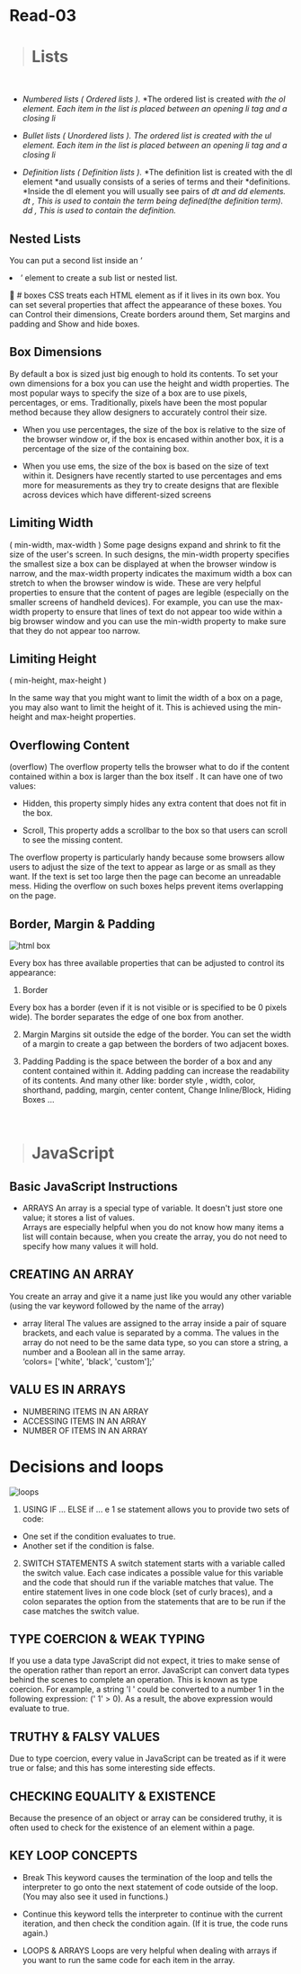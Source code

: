 # Read-03 

>	# Lists 

<br> 

-	 *Numbered lists ( Ordered lists ).*
                       *The ordered list is created *with the  ol element.*
                *Each item in the list is placed* *between an opening li tag and a* *closing li*
-	*Bullet lists ( Unordered lists ).*
        *The ordered list is created with the  ul* *element.*
                *Each item in the list is placed* *between an opening li tag and a* *closing li*


-	*Definition lists ( Definition lists ).*
*The definition list is created with the dl element *and usually consists of a series of terms and their *definitions.
*Inside the dl element you will usually see pairs of *dt and dd elements.
*dt ,  This is used to contain the term being defined*(the definition term).* 
*dd , This is used to contain the definition.*

##  Nested Lists 

You can put a second list inside an ‘<li>’ element to create a sub list or nested list. 


	# boxes 
 	  CSS treats each HTML element as if it lives in its own box. You can set several properties that affect the appearance of these boxes. You can Control their dimensions, Create borders around them, Set margins and padding and Show and hide boxes. 
## Box Dimensions 
By default a box is sized just big enough to hold its contents. To set your own dimensions for a box you can use the height and width properties. The most popular ways to specify the size of a box are to use pixels, percentages, or ems. Traditionally, pixels have been the most popular method because they allow designers to accurately control their size.
-	When you use percentages, the size of the box is relative to the size of the browser window or, if the box is encased within another box, it is a percentage of the size of the containing box.

-	When you use ems, the size of the box is based on the size of text within it. Designers have recently started to use percentages and ems more for measurements as they try to create designs that are flexible across devices which have different-sized screens

## Limiting Width
( min-width, max-width )
Some page designs expand and shrink to fit the size of the user's screen. In such designs, the min-width property specifies the smallest size a box can be displayed at when the browser window is narrow, and the max-width property indicates the maximum width a box can stretch to when the browser window is wide. 
These are very helpful properties to ensure that the content of pages are legible (especially on the smaller screens of handheld devices). For example, you can use the max-width property to ensure that lines of text do not appear too wide within a big browser window and you can use the min-width property to make sure that they do not appear too narrow. 

##  Limiting Height 
( min-height, max-height )

In the same way that you might want to limit the width of a box on a page, you may also want to limit the height of it. This is achieved using the min-height and max-height properties.

## Overflowing Content 
(overflow) 
The overflow property tells the browser what to do if the content contained within a box is larger than the box itself . It can have one of two values:
-	Hidden, this property simply hides any extra content that does not fit in the box.


-	 Scroll, This property adds a scrollbar to the box so that users can scroll to see the missing content.

The overflow property is particularly handy because some browsers allow users to adjust the size of the text to appear as large or as small as they want. If the text is set too large then the page can become an unreadable mess. Hiding the overflow on such boxes helps prevent items overlapping on the page.

##  Border, Margin & Padding 

![ html box](https://htmlcss.learn.uno/html-and-css/css-box-model/css-box-model-73a525.png)

Every box has three available properties that can be adjusted to control its appearance: 
1.	Border 

Every box has a border (even if it is not visible or is specified to be 0 pixels wide). The border separates the edge of one box from another. 

2.	Margin 
  	Margins sit outside the edge of the border. You can set the width of a margin to create a gap between the borders of two adjacent boxes. 

3.	Padding 
Padding is the space between the border of a box and any content contained within it. Adding padding can increase the readability of its contents. 
And many other like:  border style , width, color, shorthand, padding, margin, center content, Change Inline/Block, Hiding Boxes ... 

<br> 

>	 # JavaScript 

## Basic JavaScript Instructions 	
-	ARRAYS
 An array is a special type of variable. It doesn't just store one value; it stores a list of values.  
Arrays are especially helpful when you do not know how many items a list will contain because, when you create the array, you do not need to specify how many values it will hold.  
## CREATING AN ARRAY 
You create an array and give it a name just like you would any other variable (using the var keyword followed by the name of the array) 
-	array literal 
The values are assigned to the array inside a pair of square brackets, and each value is separated by a comma. The values in the array do not need to be the same data type, so you can store a string, a number and a Boolean all in the same array.   
‘colors= ['white', 
'black',
 'custom'];’ 

## VALU ES IN ARRAYS 
-	NUMBERING ITEMS IN AN ARRAY
-	ACCESSING ITEMS IN AN ARRAY 
-	NUMBER OF ITEMS IN AN ARRAY



# Decisions and loops

![loops](https://www.tutorialspoint.com/php/images/decision_making.jpg)

1.	USING IF ... ELSE 
if ... e 1 se statement allows you to provide two sets of code:
 - One set if the condition evaluates to true.
-  Another set if the condition is false.

2.	 SWITCH STATEMENTS 
A switch statement starts with a variable called the switch value. Each case indicates a possible value for this variable and the code that should run if the variable matches that value. The entire statement lives in one code block (set of curly braces), and a colon separates the option from the statements that are to be run if the case matches the switch value.

## TYPE COERCION & WEAK TYPING
 If you use a data type JavaScript did not expect, it tries to make sense of the operation rather than report an error. JavaScript can convert data types behind the scenes to complete an operation. This is known as type coercion. For example, a string 'l ' could be converted to a number 1 in the following expression: (' 1' > 0). As a result, the above expression would evaluate to true.   

## TRUTHY & FALSY VALUES
  
 Due to type coercion, every value in JavaScript can be treated as if it were true or false; and this has some interesting side effects. 

## CHECKING EQUALITY & EXISTENCE 
Because the presence of an object or array can be considered truthy, it is often used to check for the existence of an element within a page. 

##  KEY LOOP CONCEPTS 
-	Break This keyword causes the termination of the loop and tells the interpreter to go onto the next statement of code outside of the loop. (You may also see it used in functions.) 

-	 Continue this keyword tells the interpreter to continue with the current iteration, and then check the condition again. (If it is true, the code runs again.) 

-	LOOPS & ARRAYS Loops are very helpful when dealing with arrays if you want to run the same code for each item in the array. 


